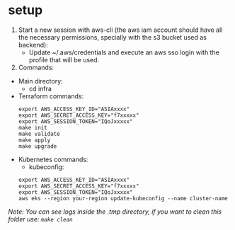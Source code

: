 # setup
1. Start a new session with aws-cli (the aws iam account should have all the necessary permissions, specially with the s3 bucket used as backend):
   - Update ~/.aws/credentials and execute an aws sso login with the profile that will be used.
2. Commands:
- Main directory:
   - cd infra
- Terraform commands:
   ```
   export AWS_ACCESS_KEY_ID="ASIAxxxx"
   export AWS_SECRET_ACCESS_KEY="f7xxxxx"
   export AWS_SESSION_TOKEN="IQoJxxxxx"
   make init
   make validate
   make apply
   make upgrade
   ```
- Kubernetes commands:
   - kubeconfig:
   ```
   export AWS_ACCESS_KEY_ID="ASIAxxxx"
   export AWS_SECRET_ACCESS_KEY="f7xxxxx"
   export AWS_SESSION_TOKEN="IQoJxxxxx"
   aws eks --region your-region update-kubeconfig --name cluster-name
   ```
*Note: You can see logs inside the .tmp directory, if you want to clean this folder use: `make clean`*
